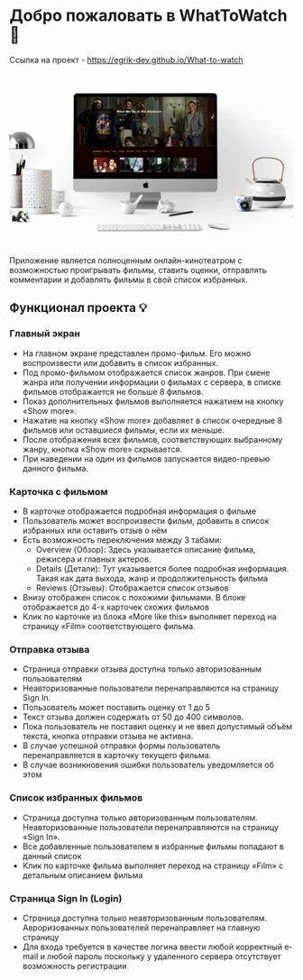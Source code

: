 # Добро пожаловать в WhatToWatch 🎉

Ссылка на проект - https://egrik-dev.github.io/What-to-watch

![screenshot](./public/img/screenshot.png)

Приложение является полноценным онлайн-кинотеатром с возможностью проигрывать фильмы, ставить оценки, отправлять комментарии и добавлять фильмы в свой список избранных.

## Функционал проекта 💡

### Главный экран

- На главном экране представлен промо-фильм. Его можно воспроизвести или добавить в список избранных.
- Под промо-фильмом отображается список жанров. При смене жанра или получении информации о фильмах с сервера, в списке фильмов отображается не больше 8 фильмов.
- Показ дополнительных фильмов выполняется нажатием на кнопку «Show more».
- Нажатие на кнопку «Show more» добавляет в список очередные 8 фильмов или оставшиеся фильмы, если их меньше.
- После отображения всех фильмов, соответствующих выбранному жанру, кнопка «Show more» скрывается.
- При наведении на один из фильмов запускается видео-превью данного фильма.

### Карточка с фильмом

- В карточке отображается подробная информация о фильме
- Пользователь может воспроизвести фильм, добавить в список избранных или оставить отзыв о нём
- Есть возможность переключения между 3 табами:
  - Overview (Обзор): Здесь указывается описание фильма, режисера и главных актеров. 
  - Details (Детали): Тут указывается более подробная информация. Такая как дата выхода, жанр и продолжительность фильма
  - Reviews (Отзывы): Отображается список отзывов
- Внизу отображен список с похожими фильмами. В блоке отображается до 4-х карточек схожих фильмов
- Клик по карточке из блока «More like this» выполняет переход на страницу «Film» соответствующего фильма.

### Отправка отзыва

- Страница отправки отзыва доступна только авторизованным пользователям
- Неавторизованные пользователи перенаправляются на страницу Sign In.
- Пользователь может поставить оценку от 1 до 5
- Текст отзыва должен содержать от 50 до 400 символов.
- Пока пользователь не поставил оценку и не ввел допустимый объём текста, кнопка отправки отзыва не активна.
- В случае успешной отправки формы пользователь перенаправляется в карточку текущего фильма.
- В случае возникновения ошибки пользователь уведомляется об этом

### Список избранных фильмов

- Страница доступна только авторизованным пользователям. Неавторизованные пользователи перенаправляются на страницу «Sign In».
- Все добавленные пользователем в избранные фильмы попадают в данный список
- Клик по карточке фильма выполняет переход на страницу «Film» с детальным описанием фильма

### Страница Sign In (Login)

- Страница доступна только неавторизованным пользователям. Авроризованных пользователей перенаправляет на главную страницу
- Для входа требуется в качестве логина ввести любой корректный e-mail и любой пароль поскольку у удаленного сервера отсутствует возможность регистрации




